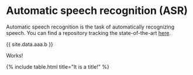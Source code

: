 # Automatic speech recognition (ASR)

Automatic speech recognition is the task of automatically recognizing speech. You 
can find a repository tracking the state-of-the-art [here](https://github.com/syhw/wer_are_we).

{{ site.data.aaa.b }}

Works!

{% include table.html title="It is a title!" %}
